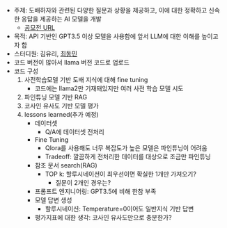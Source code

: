 - 주제: 도배하자와 관련된 다양한 질문과 상황을 제공하고, 이에 대한 정확하고 신속한 응답을 제공하는 AI 모델을 개발
    - [공모전 URL](https://dacon.io/competitions/official/236216/overview/description)
- 목적: API 기반인 GPT3.5 이상 모델을 사용함에 앞서 LLM에 대한 이해를 높이고자 함
- 스터디원: 김유리, [최동민](https://github.com/dongmin1165)
- 코드 버전이 많아서 llama 버전 코드로 업로드
- 코드 구성
    1. 사전학습모델 기반 도배 지식에 대해 fine tuning
        - 코드에는 llama2만 기재돼있지만 여러 사전 학습 모델 시도 
    2. 파인튜닝 모델 기반 RAG
    3. 코사인 유사도 기반 모델 평가
    4. lessons learned(추가 예정) 
        - 데이터셋
            - Q/A에 데이터셋 전처리 
        - Fine Tuning
            - Qlora를 사용해도 너무 복잡도가 높은 모델은 파인튜닝이 어려움
            - Tradeoff: 깔끔하게 전처리한 데이터를 대상으로 조금만 파인튜닝
        - 참조 문서 search(RAG)
            - TOP k: 할루시네이션이 최우선이면 확실한 1개만 가져오기?
                - 질문이 2개인 경우는?
        - 프롬프트 엔지니어링: GPT3.5에 비해 한참 부족
        - 모델 답변 생성
            - 할루시네이션: Temperature=0이어도 일반지식 기반 답변
        - 평가지표에 대한 생각: 코사인 유사도만으로 충분한가?
       